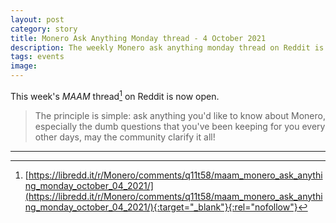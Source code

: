 ```yaml
---
layout: post
category: story
title: Monero Ask Anything Monday thread - 4 October 2021
description: The weekly Monero ask anything monday thread on Reddit is now open. Post your newbie questions so the community can help.
tags: events
image: 
---
```


This week's *MAAM* thread[^1] on Reddit is now open. 

> The principle is simple: ask anything you'd like to know about Monero, especially the dumb questions that you've been keeping for you every other days, may the community clarify it all!

---

[^1]: [https://libredd.it/r/Monero/comments/q11t58/maam_monero_ask_anything_monday_october_04_2021/](https://libredd.it/r/Monero/comments/q11t58/maam_monero_ask_anything_monday_october_04_2021/){:target="_blank"}{:rel="nofollow"}
